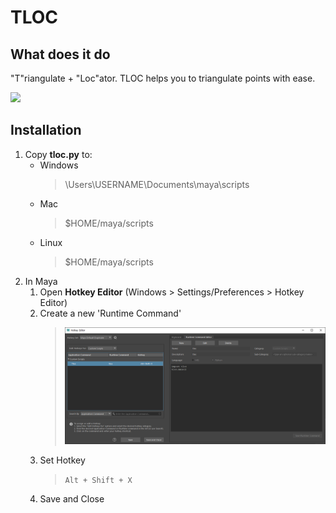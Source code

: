 # TLOC

## What does it do
"T"riangulate + "Loc"ator. TLOC helps you to triangulate points with ease.

[![](http://img.youtube.com/vi/GUCYcqgs2WE/0.jpg)](http://www.youtube.com/watch?v=GUCYcqgs2WE "")

## Installation
1. Copy **tloc.py** to:
    - Windows
        > \Users\USERNAME\Documents\maya\scripts<br>
    - Mac
        > $HOME/maya/scripts
    - Linux
        > $HOME/maya/scripts
1. In Maya
    1. Open **Hotkey Editor** (Windows > Settings/Preferences > Hotkey Editor)
    1. Create a new 'Runtime Command'
        > ![create_runtime_command.png](img/create_runtime_command.png)
    1. Set Hotkey
        > `Alt + Shift + X`
    1. Save and Close
